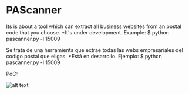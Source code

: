 # PAScanner

Its is about a tool which can extract all business websites from an postal code that you choose. 
*It's under development. 
Example:
$ python pascanner.py -l 15009 

Se trata de una herramienta que extrae todas las webs empresariales del codigo postal que eligas.
*Está en desarrollo.
Ejemplo:
$ python pascanner.py -l 15009 

PoC:

![alt text](https://fotos.subefotos.com/55c8039d89727a758c7c535708ec166ao.png)
